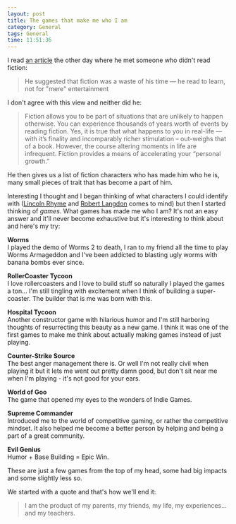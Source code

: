 ```yaml
---
layout: post
title: The games that make me who I am
category: General
tags: General
time: 11:51:36
---
```

I read [an article](http://pathdependent.com/2010/04/04/on-fiction/) the other day where he met someone who didn't read fiction:

<blockquote>He suggested that fiction was a waste of his time — he read to learn, not for "mere" entertainment</blockquote>

I don't agree with this view and neither did he:

<blockquote>Fiction allows you to be part of situations that are unlikely to happen otherwise. You can experience thousands of years worth of events by reading fiction. Yes, it is true that what happens to you in real-life — with it’s finality and incomparably richer stimulation – out-weighs that of a book. However, the course altering moments in life are infrequent. Fiction provides a means of accelerating your “personal growth.”</blockquote>

He then gives us a list of fiction characters who has made him who he is, many small pieces of trait that has become a part of him.

Interesting I thought and I began thinking of what characters I could identify with ([Lincoln Rhyme](http://en.wikipedia.org/wiki/Lincoln_Rhyme) and [Robert Langdon](http://en.wikipedia.org/wiki/Robert_Langdon) comes to mind) but then I started thinking of *games*. What games has made me who I am? It's not an easy answer and it'll never become exhaustive but it's interesting to think about and here's my try:

**Worms**   
I played the demo of Worms 2 to death, I ran to my friend all the time to play Worms Armageddon and I've been addicted to blasting ugly worms with banana bombs ever since.

**RollerCoaster Tycoon**   
I love rollercoasters and I love to build stuff so naturally I played the games a ton... I'm still tingling with excitement when I think of building a super-coaster. The builder that is me was born with this.

**Hospital Tycoon**   
Another constructor game with hilarious humor and I'm still harboring thoughts of resurrecting this beauty as a new game. I think it was one of the first games to make me think about actually making games instead of just playing.

**Counter-Strike Source**   
The best anger management there is. Or well I'm not really civil when playing it but it lets me went out pretty damn good, but don't sit near me when I'm playing - it's not good for your ears.

**World of Goo**   
The game that opened my eyes to the wonders of Indie Games. 

**Supreme Commander**   
Introduced me to the world of competitive gaming, or rather the competitive mindset. It also helped me become a better person by helping and being a part of a great community.

**Evil Genius**   
Humor + Base Building = Epic Win.

These are just a few games from the top of my head, some had big impacts and some slightly less so. 

We started with a quote and that's how we'll end it:   
<blockquote>I am the product of my parents, my friends, my life, my experiences…and my teachers.</blockquote>

